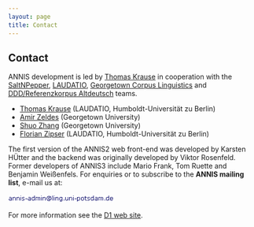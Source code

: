 ```yaml
---
layout: page
title: Contact
--- 
```

## Contact
ANNIS development is led by [Thomas Krause](http://u.hu-berlin.de/korpling-thomaskrause) in cooperation with 
the [SaltNPepper](https://korpling.german.hu-berlin.de/saltnpepper), [LAUDATIO](http://www.laudatio-repository.org/), 
[Georgetown Corpus Linguistics](http://corpling.uis.georgetown.edu/) and [DDD/Referenzkorpus Altdeutsch](http://www.deutschdiachrondigital.de/) teams.

* [Thomas Krause](http://u.hu-berlin.de/korpling-thomaskrause) (LAUDATIO, Humboldt-Universität zu Berlin)
* [Amir Zeldes](http://corpling.uis.georgetown.edu/amir) (Georgetown University)
* [Shuo Zhang](http://zangsir.weebly.com/) (Georgetown University)
* [Florian Zipser](http://www.linguistik.hu-berlin.de/institut/professuren/korpuslinguistik/mitarbeiter-innen/florian/) (LAUDATIO, Humboldt-Universität zu Berlin)

The first version of the ANNIS2 web front-end was developed by Karsten HÜtter and the backend was originally developed by Viktor Rosenfeld. 
Former developers of ANNIS3 include Mario Frank, Tom Ruette and Benjamin Weißenfels. For enquiries or to subscribe to the <b>ANNIS mailing list</b>, e-mail us at: <br><br><img src="ann.gif" alt="abc">

For more information see the [D1 web site](http://www.sfb632.uni-potsdam.de/en/cprojects/d1.html).
